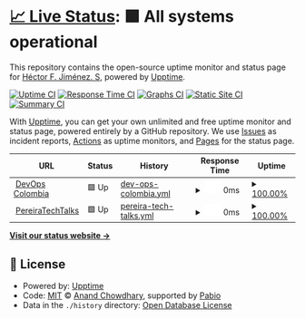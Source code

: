 # [📈 Live Status](https://h3ct0rjs.github.io/www-status-site): <!--live status--> **🟩 All systems operational**

This repository contains the open-source uptime monitor and status page for [Héctor F. Jiménez. S](https://devops.com.co), powered by [Upptime](https://github.com/upptime/upptime).

[![Uptime CI](https://github.com/h3ct0rjs/www-status-site/workflows/Uptime%20CI/badge.svg)](https://github.com/h3ct0rjs/www-status-site/actions?query=workflow%3A%22Uptime+CI%22)
[![Response Time CI](https://github.com/h3ct0rjs/www-status-site/workflows/Response%20Time%20CI/badge.svg)](https://github.com/h3ct0rjs/www-status-site/actions?query=workflow%3A%22Response+Time+CI%22)
[![Graphs CI](https://github.com/h3ct0rjs/www-status-site/workflows/Graphs%20CI/badge.svg)](https://github.com/h3ct0rjs/www-status-site/actions?query=workflow%3A%22Graphs+CI%22)
[![Static Site CI](https://github.com/h3ct0rjs/www-status-site/workflows/Static%20Site%20CI/badge.svg)](https://github.com/h3ct0rjs/www-status-site/actions?query=workflow%3A%22Static+Site+CI%22)
[![Summary CI](https://github.com/h3ct0rjs/www-status-site/workflows/Summary%20CI/badge.svg)](https://github.com/h3ct0rjs/www-status-site/actions?query=workflow%3A%22Summary+CI%22)

With [Upptime](https://upptime.js.org), you can get your own unlimited and free uptime monitor and status page, powered entirely by a GitHub repository. We use [Issues](https://github.com/h3ct0rjs/www-status-site/issues) as incident reports, [Actions](https://github.com/h3ct0rjs/www-status-site/actions) as uptime monitors, and [Pages](https://h3ct0rjs.github.io/www-status-site) for the status page.

<!--start: status pages-->
<!-- This summary is generated by Upptime (https://github.com/upptime/upptime) -->
<!-- Do not edit this manually, your changes will be overwritten -->
<!-- prettier-ignore -->
| URL | Status | History | Response Time | Uptime |
| --- | ------ | ------- | ------------- | ------ |
| <img alt="" src="https://icons.duckduckgo.com/ip3/devops.com.co.ico" height="13"> [DevOps Colombia](https://devops.com.co) | 🟩 Up | [dev-ops-colombia.yml](https://github.com/h3ct0rjs/www-status-site/commits/HEAD/history/dev-ops-colombia.yml) | <details><summary><img alt="Response time graph" src="./graphs/dev-ops-colombia/response-time-week.png" height="20"> 0ms</summary><br><a href="https://h3ct0rjs.github.io/www-status-site/history/dev-ops-colombia"><img alt="Response time 0" src="https://img.shields.io/endpoint?url=https%3A%2F%2Fraw.githubusercontent.com%2Fh3ct0rjs%2Fwww-status-site%2FHEAD%2Fapi%2Fdev-ops-colombia%2Fresponse-time.json"></a><br><a href="https://h3ct0rjs.github.io/www-status-site/history/dev-ops-colombia"><img alt="24-hour response time 0" src="https://img.shields.io/endpoint?url=https%3A%2F%2Fraw.githubusercontent.com%2Fh3ct0rjs%2Fwww-status-site%2FHEAD%2Fapi%2Fdev-ops-colombia%2Fresponse-time-day.json"></a><br><a href="https://h3ct0rjs.github.io/www-status-site/history/dev-ops-colombia"><img alt="7-day response time 0" src="https://img.shields.io/endpoint?url=https%3A%2F%2Fraw.githubusercontent.com%2Fh3ct0rjs%2Fwww-status-site%2FHEAD%2Fapi%2Fdev-ops-colombia%2Fresponse-time-week.json"></a><br><a href="https://h3ct0rjs.github.io/www-status-site/history/dev-ops-colombia"><img alt="30-day response time 0" src="https://img.shields.io/endpoint?url=https%3A%2F%2Fraw.githubusercontent.com%2Fh3ct0rjs%2Fwww-status-site%2FHEAD%2Fapi%2Fdev-ops-colombia%2Fresponse-time-month.json"></a><br><a href="https://h3ct0rjs.github.io/www-status-site/history/dev-ops-colombia"><img alt="1-year response time 0" src="https://img.shields.io/endpoint?url=https%3A%2F%2Fraw.githubusercontent.com%2Fh3ct0rjs%2Fwww-status-site%2FHEAD%2Fapi%2Fdev-ops-colombia%2Fresponse-time-year.json"></a></details> | <details><summary><a href="https://h3ct0rjs.github.io/www-status-site/history/dev-ops-colombia">100.00%</a></summary><a href="https://h3ct0rjs.github.io/www-status-site/history/dev-ops-colombia"><img alt="All-time uptime 100.00%" src="https://img.shields.io/endpoint?url=https%3A%2F%2Fraw.githubusercontent.com%2Fh3ct0rjs%2Fwww-status-site%2FHEAD%2Fapi%2Fdev-ops-colombia%2Fuptime.json"></a><br><a href="https://h3ct0rjs.github.io/www-status-site/history/dev-ops-colombia"><img alt="24-hour uptime 100.00%" src="https://img.shields.io/endpoint?url=https%3A%2F%2Fraw.githubusercontent.com%2Fh3ct0rjs%2Fwww-status-site%2FHEAD%2Fapi%2Fdev-ops-colombia%2Fuptime-day.json"></a><br><a href="https://h3ct0rjs.github.io/www-status-site/history/dev-ops-colombia"><img alt="7-day uptime 100.00%" src="https://img.shields.io/endpoint?url=https%3A%2F%2Fraw.githubusercontent.com%2Fh3ct0rjs%2Fwww-status-site%2FHEAD%2Fapi%2Fdev-ops-colombia%2Fuptime-week.json"></a><br><a href="https://h3ct0rjs.github.io/www-status-site/history/dev-ops-colombia"><img alt="30-day uptime 100.00%" src="https://img.shields.io/endpoint?url=https%3A%2F%2Fraw.githubusercontent.com%2Fh3ct0rjs%2Fwww-status-site%2FHEAD%2Fapi%2Fdev-ops-colombia%2Fuptime-month.json"></a><br><a href="https://h3ct0rjs.github.io/www-status-site/history/dev-ops-colombia"><img alt="1-year uptime 100.00%" src="https://img.shields.io/endpoint?url=https%3A%2F%2Fraw.githubusercontent.com%2Fh3ct0rjs%2Fwww-status-site%2FHEAD%2Fapi%2Fdev-ops-colombia%2Fuptime-year.json"></a></details>
| <img alt="" src="https://icons.duckduckgo.com/ip3/pereiratechtalks.com.ico" height="13"> [PereiraTechTalks](https://pereiratechtalks.com) | 🟩 Up | [pereira-tech-talks.yml](https://github.com/h3ct0rjs/www-status-site/commits/HEAD/history/pereira-tech-talks.yml) | <details><summary><img alt="Response time graph" src="./graphs/pereira-tech-talks/response-time-week.png" height="20"> 0ms</summary><br><a href="https://h3ct0rjs.github.io/www-status-site/history/pereira-tech-talks"><img alt="Response time 0" src="https://img.shields.io/endpoint?url=https%3A%2F%2Fraw.githubusercontent.com%2Fh3ct0rjs%2Fwww-status-site%2FHEAD%2Fapi%2Fpereira-tech-talks%2Fresponse-time.json"></a><br><a href="https://h3ct0rjs.github.io/www-status-site/history/pereira-tech-talks"><img alt="24-hour response time 0" src="https://img.shields.io/endpoint?url=https%3A%2F%2Fraw.githubusercontent.com%2Fh3ct0rjs%2Fwww-status-site%2FHEAD%2Fapi%2Fpereira-tech-talks%2Fresponse-time-day.json"></a><br><a href="https://h3ct0rjs.github.io/www-status-site/history/pereira-tech-talks"><img alt="7-day response time 0" src="https://img.shields.io/endpoint?url=https%3A%2F%2Fraw.githubusercontent.com%2Fh3ct0rjs%2Fwww-status-site%2FHEAD%2Fapi%2Fpereira-tech-talks%2Fresponse-time-week.json"></a><br><a href="https://h3ct0rjs.github.io/www-status-site/history/pereira-tech-talks"><img alt="30-day response time 0" src="https://img.shields.io/endpoint?url=https%3A%2F%2Fraw.githubusercontent.com%2Fh3ct0rjs%2Fwww-status-site%2FHEAD%2Fapi%2Fpereira-tech-talks%2Fresponse-time-month.json"></a><br><a href="https://h3ct0rjs.github.io/www-status-site/history/pereira-tech-talks"><img alt="1-year response time 0" src="https://img.shields.io/endpoint?url=https%3A%2F%2Fraw.githubusercontent.com%2Fh3ct0rjs%2Fwww-status-site%2FHEAD%2Fapi%2Fpereira-tech-talks%2Fresponse-time-year.json"></a></details> | <details><summary><a href="https://h3ct0rjs.github.io/www-status-site/history/pereira-tech-talks">100.00%</a></summary><a href="https://h3ct0rjs.github.io/www-status-site/history/pereira-tech-talks"><img alt="All-time uptime 100.00%" src="https://img.shields.io/endpoint?url=https%3A%2F%2Fraw.githubusercontent.com%2Fh3ct0rjs%2Fwww-status-site%2FHEAD%2Fapi%2Fpereira-tech-talks%2Fuptime.json"></a><br><a href="https://h3ct0rjs.github.io/www-status-site/history/pereira-tech-talks"><img alt="24-hour uptime 100.00%" src="https://img.shields.io/endpoint?url=https%3A%2F%2Fraw.githubusercontent.com%2Fh3ct0rjs%2Fwww-status-site%2FHEAD%2Fapi%2Fpereira-tech-talks%2Fuptime-day.json"></a><br><a href="https://h3ct0rjs.github.io/www-status-site/history/pereira-tech-talks"><img alt="7-day uptime 100.00%" src="https://img.shields.io/endpoint?url=https%3A%2F%2Fraw.githubusercontent.com%2Fh3ct0rjs%2Fwww-status-site%2FHEAD%2Fapi%2Fpereira-tech-talks%2Fuptime-week.json"></a><br><a href="https://h3ct0rjs.github.io/www-status-site/history/pereira-tech-talks"><img alt="30-day uptime 100.00%" src="https://img.shields.io/endpoint?url=https%3A%2F%2Fraw.githubusercontent.com%2Fh3ct0rjs%2Fwww-status-site%2FHEAD%2Fapi%2Fpereira-tech-talks%2Fuptime-month.json"></a><br><a href="https://h3ct0rjs.github.io/www-status-site/history/pereira-tech-talks"><img alt="1-year uptime 100.00%" src="https://img.shields.io/endpoint?url=https%3A%2F%2Fraw.githubusercontent.com%2Fh3ct0rjs%2Fwww-status-site%2FHEAD%2Fapi%2Fpereira-tech-talks%2Fuptime-year.json"></a></details>

<!--end: status pages-->

[**Visit our status website →**](https://h3ct0rjs.github.io/www-status-site)

## 📄 License

- Powered by: [Upptime](https://github.com/upptime/upptime)
- Code: [MIT](./LICENSE) © [Anand Chowdhary](https://anandchowdhary.com), supported by [Pabio](https://pabio.com)
- Data in the `./history` directory: [Open Database License](https://opendatacommons.org/licenses/odbl/1-0/)
